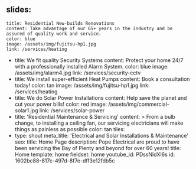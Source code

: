 slides:
  - 
    title: Residential New-builds Renovations
    content: Take advantage of our 65+ years in the industry and be assured of quality work and service.
    color: blue
    image: /assets/img/fujitsu-hp1.jpg
    link: /services/heating
  - 
    title: We fit quality Security Systems
    content: Protect your home 24/7 with a professionally installed Alarm System.
    color: blue
    image: /assets/img/alarm4.jpg
    link: /services/security-cctv
  - 
    title: We install super-efficient Heat Pumps
    content: Book a consultation today!
    color: tan
    image: /assets/img/fujitsu-hp1.jpg
    link: /services/heating
  - 
    title: We do Solar Power Installations
    content: Help save the planet and cut your power bills!
    color: red
    image: /assets/img/commercial-solar1.jpg
    link: /services/solar-power
  - 
    title: 'Residential Maintenance & Servicing'
    content: >
      From a bulb change, to installing a ceiling fan, our servicing electricians will make things as
      painless as possible
    color: tan
tiles:
  - 
    type: shout
meta_title: 'Electrical and Solar Installations & Maintenance'
seo:
  title: Home Page
  description: Pope Electrical are proud to have been servicing the Bay of Plenty and beyond for over 60 years!
title: Home
template: home
fieldset: home
youtube_id: PDssNldXl6s
id: 1602bc88-817c-497d-8f7e-dff3e12fdb5c
